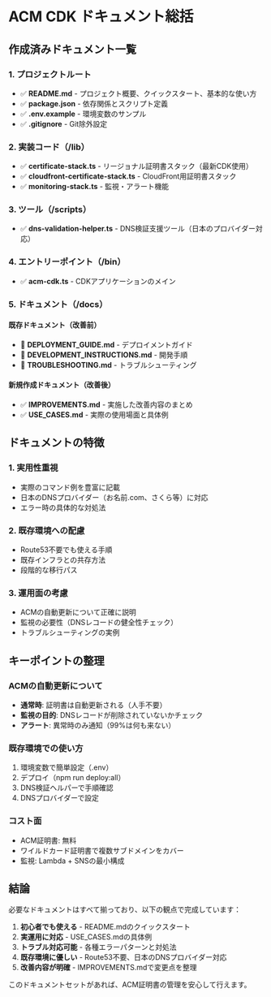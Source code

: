 # ACM CDK ドキュメント総括

## 作成済みドキュメント一覧

### 1. プロジェクトルート
- ✅ **README.md** - プロジェクト概要、クイックスタート、基本的な使い方
- ✅ **package.json** - 依存関係とスクリプト定義
- ✅ **.env.example** - 環境変数のサンプル
- ✅ **.gitignore** - Git除外設定

### 2. 実装コード（/lib）
- ✅ **certificate-stack.ts** - リージョナル証明書スタック（最新CDK使用）
- ✅ **cloudfront-certificate-stack.ts** - CloudFront用証明書スタック
- ✅ **monitoring-stack.ts** - 監視・アラート機能

### 3. ツール（/scripts）
- ✅ **dns-validation-helper.ts** - DNS検証支援ツール（日本のプロバイダー対応）

### 4. エントリーポイント（/bin）
- ✅ **acm-cdk.ts** - CDKアプリケーションのメイン

### 5. ドキュメント（/docs）

#### 既存ドキュメント（改善前）
- 📄 **DEPLOYMENT_GUIDE.md** - デプロイメントガイド
- 📄 **DEVELOPMENT_INSTRUCTIONS.md** - 開発手順
- 📄 **TROUBLESHOOTING.md** - トラブルシューティング

#### 新規作成ドキュメント（改善後）
- ✅ **IMPROVEMENTS.md** - 実施した改善内容のまとめ
- ✅ **USE_CASES.md** - 実際の使用場面と具体例

## ドキュメントの特徴

### 1. 実用性重視
- 実際のコマンド例を豊富に記載
- 日本のDNSプロバイダー（お名前.com、さくら等）に対応
- エラー時の具体的な対処法

### 2. 既存環境への配慮
- Route53不要でも使える手順
- 既存インフラとの共存方法
- 段階的な移行パス

### 3. 運用面の考慮
- ACMの自動更新について正確に説明
- 監視の必要性（DNSレコードの健全性チェック）
- トラブルシューティングの実例

## キーポイントの整理

### ACMの自動更新について
- **通常時**: 証明書は自動更新される（人手不要）
- **監視の目的**: DNSレコードが削除されていないかチェック
- **アラート**: 異常時のみ通知（99%は何も来ない）

### 既存環境での使い方
1. 環境変数で簡単設定（.env）
2. デプロイ（npm run deploy:all）
3. DNS検証ヘルパーで手順確認
4. DNSプロバイダーで設定

### コスト面
- ACM証明書: 無料
- ワイルドカード証明書で複数サブドメインをカバー
- 監視: Lambda + SNSの最小構成

## 結論

必要なドキュメントはすべて揃っており、以下の観点で完成しています：

1. **初心者でも使える** - README.mdのクイックスタート
2. **実運用に対応** - USE_CASES.mdの具体例
3. **トラブル対応可能** - 各種エラーパターンと対処法
4. **既存環境に優しい** - Route53不要、日本のDNSプロバイダー対応
5. **改善内容が明確** - IMPROVEMENTS.mdで変更点を整理

このドキュメントセットがあれば、ACM証明書の管理を安心して行えます。